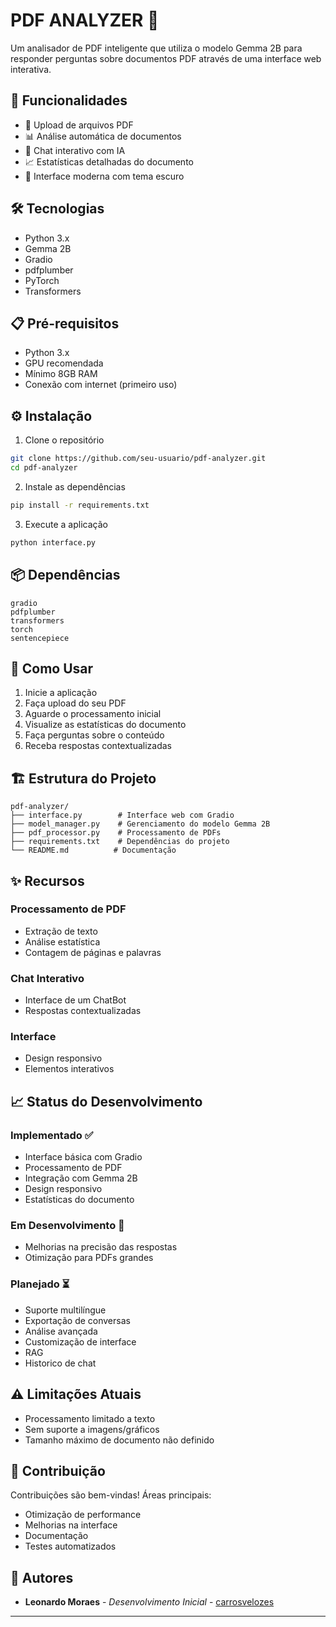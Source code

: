 # PDF ANALYZER 📄

Um analisador de PDF inteligente que utiliza o modelo Gemma 2B para responder perguntas sobre documentos PDF através de uma interface web interativa.

## 🚀 Funcionalidades

- 📎 Upload de arquivos PDF
- 📊 Análise automática de documentos
- 💬 Chat interativo com IA
- 📈 Estatísticas detalhadas do documento
- 🌙 Interface moderna com tema escuro

## 🛠️ Tecnologias

- Python 3.x
- Gemma 2B
- Gradio
- pdfplumber
- PyTorch
- Transformers

## 📋 Pré-requisitos

- Python 3.x
- GPU recomendada
- Mínimo 8GB RAM
- Conexão com internet (primeiro uso)

## ⚙️ Instalação

1. Clone o repositório
```bash
git clone https://github.com/seu-usuario/pdf-analyzer.git
cd pdf-analyzer
```

2. Instale as dependências
```bash
pip install -r requirements.txt
```

3. Execute a aplicação
```bash
python interface.py
```

## 📦 Dependências

```
gradio
pdfplumber
transformers
torch
sentencepiece
```

## 🎯 Como Usar

1. Inicie a aplicação
2. Faça upload do seu PDF
3. Aguarde o processamento inicial
4. Visualize as estatísticas do documento
5. Faça perguntas sobre o conteúdo
6. Receba respostas contextualizadas

## 🏗️ Estrutura do Projeto

```
pdf-analyzer/
├── interface.py        # Interface web com Gradio
├── model_manager.py    # Gerenciamento do modelo Gemma 2B
├── pdf_processor.py    # Processamento de PDFs
├── requirements.txt    # Dependências do projeto
└── README.md          # Documentação
```

## ✨ Recursos

### Processamento de PDF
- Extração de texto
- Análise estatística
- Contagem de páginas e palavras

### Chat Interativo
- Interface de um ChatBot
- Respostas contextualizadas

### Interface
- Design responsivo
- Elementos interativos

## 📈 Status do Desenvolvimento

### Implementado ✅
- Interface básica com Gradio
- Processamento de PDF
- Integração com Gemma 2B
- Design responsivo
- Estatísticas do documento

### Em Desenvolvimento 🔄
- Melhorias na precisão das respostas
- Otimização para PDFs grandes

### Planejado ⏳
- Suporte multilíngue
- Exportação de conversas
- Análise avançada
- Customização de interface
- RAG
- Historico de chat

## ⚠️ Limitações Atuais

- Processamento limitado a texto
- Sem suporte a imagens/gráficos
- Tamanho máximo de documento não definido

## 🤝 Contribuição

Contribuições são bem-vindas! Áreas principais:
- Otimização de performance
- Melhorias na interface
- Documentação
- Testes automatizados


## 👥 Autores

* **Leonardo Moraes** - *Desenvolvimento Inicial* - [carrosvelozes](https://github.com/carrosvelozes)
  
---

